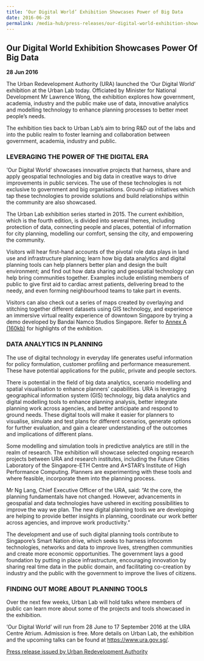 ```yaml
---
title: ‘Our Digital World’ Exhibition Showcases Power of Big Data
date: 2016-06-28
permalink: /media-hub/press-releases/our-digital-world-exhibition-showcases-power-of-big-data
---
```

## Our Digital World Exhibition Showcases Power Of Big Data

**28 Jun 2016**

The Urban Redevelopment Authority (URA) launched the ‘Our Digital World’ exhibition at the Urban Lab today. Officiated by Minister for National Development Mr Lawrence Wong, the exhibition explores how government, academia, industry and the public make use of data, innovative analytics and modelling technology to enhance planning processes to better meet people’s needs.

The exhibition ties back to Urban Lab’s aim to bring R&D out of the labs and into the public realm to foster learning and collaboration between government, academia, industry and public.

### LEVERAGING THE POWER OF THE DIGITAL ERA

‘Our Digital World’ showcases innovative projects that harness, share and apply geospatial technologies and big data in creative ways to drive improvements in public services. The use of these technologies is not exclusive to government and big organisations. Ground-up initiatives which tap these technologies to provide solutions and build relationships within the community are also showcased.

The Urban Lab exhibition series started in 2015. The current exhibition, which is the fourth edition, is divided into several themes, including protection of data, connecting people and places, potential of information for city planning, modelling our comfort, sensing the city, and empowering the community.

Visitors will hear first-hand accounts of the pivotal role data plays in land use and infrastructure planning; learn how big data analytics and digital planning tools can help planners better plan and design the built environment; and find out how data sharing and geospatial technology can help bring communities together. Examples include enlisting members of public to give first aid to cardiac arrest patients, delivering bread to the needy, and even forming neighbourhood teams to take part in events.

Visitors can also check out a series of maps created by overlaying and stitching together different datasets using GIS technology, and experience an immersive virtual reality experience of downtown Singapore by trying a demo developed by Bandai Namco Studios Singapore. Refer to [Annex A (160kb)](/files/press-releases/2016/Highlights-of-Our-Digital-World-exhibition-annex-a.pdf) for highlights of the exhibition.

### DATA ANALYTICS IN PLANNING

The use of digital technology in everyday life generates useful information for policy formulation, customer profiling and performance measurement. These have potential applications for the public, private and people sectors.

There is potential in the field of big data analytics, scenario modelling and spatial visualisation to enhance planners’ capabilities. URA is leveraging geographical information system (GIS) technology, big data analytics and digital modelling tools to enhance planning analysis, better integrate planning work across agencies, and better anticipate and respond to ground needs. These digital tools will make it easier for planners to visualise, simulate and test plans for different scenarios, generate options for further evaluation, and gain a clearer understanding of the outcomes and implications of different plans.

Some modelling and simulation tools in predictive analytics are still in the realm of research. The exhibition will showcase selected ongoing research projects between URA and research institutes, including the Future Cities Laboratory of the Singapore-ETH Centre and A*STAR’s Institute of High Performance Computing. Planners are experimenting with these tools and where feasible, incorporate them into the planning process.

Mr Ng Lang, Chief Executive Officer of the URA, said: “At the core, the planning fundamentals have not changed. However, advancements in geospatial and data technologies have ushered in exciting possibilities to improve the way we plan. The new digital planning tools we are developing are helping to provide better insights in planning, coordinate our work better across agencies, and improve work productivity.”  
  
The development and use of such digital planning tools contribute to Singapore’s Smart Nation drive, which seeks to harness infocomm technologies, networks and data to improve lives, strengthen communities and create more economic opportunities. The government lays a good foundation by putting in place infrastructure, encouraging innovation by sharing real time data in the public domain, and facilitating co-creation by industry and the public with the government to improve the lives of citizens.

### FINDING OUT MORE ABOUT PLANNING TOOLS

Over the next few weeks, Urban Lab will hold talks where members of public can learn more about some of the projects and tools showcased in the exhibition.

‘Our Digital World’ will run from 28 June to 17 September 2016 at the URA Centre Atrium. Admission is free. More details on Urban Lab, the exhibition and the upcoming talks can be found at https://www.ura.gov.sg/.

[Press release issued by Urban Redevelopment Authority](https://www.ura.gov.sg/Corporate/Media-Room/Media-Releases/pr16-39)